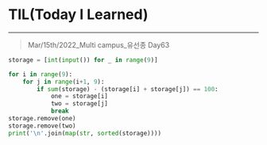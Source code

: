 # TIL(Today I Learned)

___

> Mar/15th/2022_Multi campus_유선종 Day63

```python
storage = [int(input()) for _ in range(9)]

for i in range(9):
    for j in range(i+1, 9):
        if sum(storage) - (storage[i] + storage[j]) == 100:
            one = storage[i]
            two = storage[j]
            break
storage.remove(one)
storage.remove(two)                    
print('\n'.join(map(str, sorted(storage))))
```